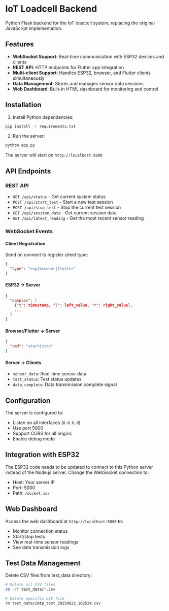 # IoT Loadcell Backend

Python Flask backend for the IoT loadcell system, replacing the original JavaScript implementation.

## Features

- **WebSocket Support**: Real-time communication with ESP32 devices and clients
- **REST API**: HTTP endpoints for Flutter app integration
- **Multi-client Support**: Handles ESP32, browser, and Flutter clients simultaneously
- **Data Management**: Stores and manages sensor data sessions
- **Web Dashboard**: Built-in HTML dashboard for monitoring and control

## Installation

1. Install Python dependencies:
```bash
pip install -r requirements.txt
```

2. Run the server:
```bash
python app.py
```

The server will start on `http://localhost:5000`

## API Endpoints

### REST API
- `GET /api/status` - Get current system status
- `POST /api/start_test` - Start a new test session
- `POST /api/stop_test` - Stop the current test session
- `GET /api/session_data` - Get current session data
- `GET /api/latest_reading` - Get the most recent sensor reading

### WebSocket Events

#### Client Registration
Send on connect to register client type:
```json
{
  "type": "esp|browser|flutter"
}
```

#### ESP32 → Server
```json
{
  "samples": [
    {"t": timestamp, "l": left_value, "r": right_value},
    ...
  ]
}
```

#### Browser/Flutter → Server
```json
{
  "cmd": "start|stop"
}
```

#### Server → Clients
- `sensor_data`: Real-time sensor data
- `test_status`: Test status updates
- `data_complete`: Data transmission complete signal

## Configuration

The server is configured to:
- Listen on all interfaces (`0.0.0.0`)
- Use port 5000
- Support CORS for all origins
- Enable debug mode

## Integration with ESP32

The ESP32 code needs to be updated to connect to this Python server instead of the Node.js server. Change the WebSocket connection to:
- Host: Your server IP
- Port: 5000
- Path: `/socket.io/`

## Web Dashboard

Access the web dashboard at `http://localhost:5000` to:
- Monitor connection status
- Start/stop tests
- View real-time sensor readings
- See data transmission logs

## Test Data Management

Delete CSV files from test_data directory:

```bash
# Delete all CSV files
rm -rf test_data/*.csv

# Delete specific CSV file
rm test_data/imtp_test_20250822_102524.csv
```
